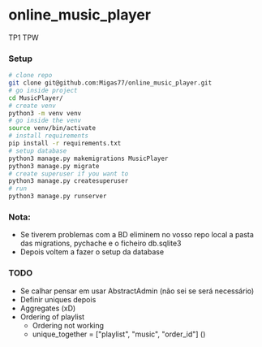 # online_music_player
TP1 TPW

### Setup
```bash
# clone repo 
git clone git@github.com:Migas77/online_music_player.git
# go inside project 
cd MusicPlayer/
# create venv
python3 -m venv venv
# go inside the venv
source venv/bin/activate
# install requirements
pip install -r requirements.txt
# setup database
python3 manage.py makemigrations MusicPlayer
python3 manage.py migrate
# create superuser if you want to
python3 manage.py createsuperuser
# run
python3 manage.py runserver
```

### Nota:
  - Se tiverem problemas com a BD eliminem no vosso repo local a pasta das migrations, pychache e o ficheiro db.sqlite3
  - Depois voltem a fazer o setup da database

### TODO
  - Se calhar pensar em usar AbstractAdmin (não sei se será necessário)
  - Definir uniques depois
  - Aggregates (xD)
  - Ordering of playlist
    - Ordering not working
    - unique_together = ["playlist", "music", "order_id"] ()